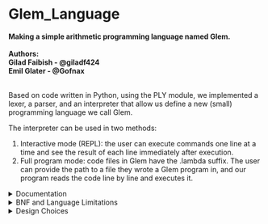 # Glem_Language
**Making a simple arithmetic programming language named Glem.<br/><br/>**
**Authors:<br/>**
**Gilad Faibish - @giladf424<br/>**
**Emil Glater - @Gofnax<br/>**
<br/>

Based on code written in Python, using the PLY module, we implemented 
a lexer, a parser, and an interpreter that allow us define a new 
(small) programming language we call Glem.<br>

The interpreter can be used in two methods:
1. Interactive mode (REPL): the user can execute commands one line 
at a time and see the result of each line immediately after execution.
2. Full program mode: code files in Glem have the .lambda suffix. The 
user can provide the path to a file they wrote a Glem program in, and 
our program reads the code line by line and executes it.<br>

<details>
<summary> Documentation </summary>
<br>

### Data Types:
In Glem we support the usage of integers and boolean values, 
where all the values are immutable, and there are no variable assignments.<br>
<br>
With this, you can use basic arithmetic operations:
* Addition (+)
* Subtraction (-)
* Multiplication (*)
* Division (integer division) (/)
* Modulo (%)
  
and boolean and comparison operations:
* AND (&&)
* OR (||)
* NOT (!)
* Equality to (==)
* Not queal to (!=)
* Greater than (>)
* Less than (<)
* Greater than or equal to (>=)
* Less than or equal to (<=)
<br>

### Basic Usage:
The basic way to make use of Glem is to write one-line expressions, 
for which the interpreter will print the result. In addition, you can 
write an expression inside an expression, as shown below. At the end 
of each line, there has to be a ```;``` for the language to recognize 
the expression written as a statement it can execute.<br>
For example:
```
>>> 3 + 5;
8
>>> 12 >= 4;
true
>>> 4 * (5 + 2);
28
```
<br>

### Comments:
Glem allows you to add comments to your code to elevate its readability just like 
many other languages. To insert a comment in the code you simply need to wrap it 
with ```#```'s.<br>
For example:
```
...
3 + 5;  # Example code #
addThree(13);  # Works like addOne but increase value by 3 #
5 * 2 # You can even put a comment in the middle of a statement # + true;
...
```
A comment can only include the letters a-z and A-Z, digits 0-9, spcaes ```' '```,
dots ```.```, and commas ```,```, and colon ```:```.
<br>

### Functions:
In Glem, you can define functions using the keyword ```mey``` and call them 
anywhere in the code from the point of their definition onwards. 
As Glem doesn't support variable assignment, writing a function that 
executes multiple statement won't affect that function's returned value, 
and only the result of the last statement will be returned for further calculations.<br>

The format of a function definition is:
```
mey {function_name, (arg1, arg2, ...)}
{statement; statement; ...; statement;};
```

For example, let's look at the definition of the function ```addOne``` that 
receives an integer and returns its value increased by 1:
```
>>> mey {addOne, (n)} {n + 1;};
addOne defined.
```

The format of calling a function is:
```
function_name(arg1, arg2, arg3, ...);
```

Continuing with our example, assuming we defined ```addOne``` earlier in our 
code, to call it we simply need to write its name, followed by brackets with 
values that correspond to its expected values in them:
```
>>> addOne(3);
4
```
<br>

### Lambda Functions:
In addition to regular functions, Glem supports the usage of anonymous 
functions (lambda function/expressions). These allow you to write code with a higher 
level of complexity than a regular statement, but without the need to define 
a function beforehand. For Glem to recognize a lamda function, it has to be defined 
using the ```lambda``` keyword.<br>

The format of a lambda function, as recognized by Glem is:
```
Lambda param.(expression)
```
Where ```param``` can be switched with any other identifier for the parameter 
the lambda function expects to receive, and any expression can be written inside 
the brackets.<br>
<br>

### Calling Functions from other Functions:
In case you want to maintain code readability or avoid duplicating code, Glem allows 
you to use a function (or several functions) as an expression executed within 
another function. With that, you can also define recursive functions.<br>

For example, here's a function call inside another function definition:
```
mey {addOne, (n)} {n + 1;};
mey {addTwo, (n)} {addOne(n) + 1;};
```
First, we have to define the innermost function, the last one to be actually 
called, but the first one to be executed fully. After that, we can call it from 
another function. Thanks to Glem's parsing rules, there is an inherent 'call stack' 
that is responsible for executing each expression in its appropriate scope.<br>
<br>

### Recursion:
As for recursive functions, defining them can be a bit more challenging. Because 
Glem doesn't support if-statements, you have to utilize boolean operations to define 
your stop condition (base case).<br>

For example, here we define a recursive function that calculates the factorial of 
a given number:
```
mey {factorial, (n)} {(n == 0) || (n * factorial(n - 1));};
```
For this function to be able to stop when it receives ```n = 0```, we had to define that in 
case of the OR operation, if the left expression (which is evaluated first) is ```True```, 
then the right expression won't be evaluated, and the statement returns ```True```. This way, 
when we get to ```n = 0```, the functions returns ```True``` to its caller, where ```n = 1```, 
and doesn't continue to try and evaluate the second expression with negative values. When we 
calculate ```1 * True```, it convert the value ```True``` to ```1``` so we get the result 
```1 * True = 1 * 1 = 1```. From this point on, only integers get returned by the fucntion 
which ends up calculating the factorial of the value received by the user.
<br>
</details>

<details>
<summary> BNF and Language Limitations </summary>
<br>
  
### Language Syntax:
```
program ::= statement_list

statement_list ::= statement_list statement
                 | statement

statement ::= expression ";"
            | function_definition
            | expression_lambda

expression ::= expression "+" expression
             | expression "-" expression
             | expression "*" expression
             | expression "/" expression
             | expression "%" expression
             | expression "&&" expression
             | expression "||" expression
             | expression "!=" expression
             | expression "==" expression
             | expression ">" expression
             | expression "<" expression
             | expression ">=" expression
             | expression "<=" expression
             | "!" expression
             | "(" expression ")"
             | NUMBER
             | BOOLEAN
             | IDENTIFIER
             | IDENTIFIER "(" param_list ")"
             | "lambda" IDENTIFIER "." "(" expression ")"

function_definition ::= "mey" "{" IDENTIFIER "," "(" arg_list ")" "}" "{" statement_list "}" ";"

arg_list ::= IDENTIFIER
           | IDENTIFIER "," arg_list

param_list ::= expression
             | expression "," param_list
```

### Language Limitations:
Glem is designed in such a way that there are a few concepts that are not supported by the 
language. Among them are:
* Variable assignment
* Conditional statements
* Shortage of data types
* Only sinle-line comments

The trade-off of these concepts not being supported, is keeping the language simple. There 
aren't many keywords and grammar rules the user needs to get to know and remember to be able 
to write working code in Glem.
<br>
</details>

<details>
<summary> Design Choices </summary>
<br>

### Lexer:
The lexer is responsible for tokenizing the user input so that we can create a string that 
the language understands and can evaluate.

**Design Considerations:**
* To describe what string gets translated to each token we chose to work with regular expressions 
(or REGEX). This way we cover all the strings that the user can input without having to 
actually write down each and every one of them.
* Whitespaces and single-line comments are ignored. This makes the source code more readable 
without affecting the functionality.
* The lexer includes a mechanism for identifying and reporting illegal characters.

**Assumptions:**
* It is assumed that keywords such as ```lambda``` and ```mey``` are always written in lowercase 
and cannot be used as identifiers.
* We assume all numbers are integers, and booleans are either ```true``` or ```false```. No 
support for other types like strings or floating-point numbers.
<br>

### Parser:
The parser is responsible for building the AST from the token the lexer provided it, 
allowing the interpreter to evaluate the user input and return the user the result they 
were expecting to get from their program.

**Design Considerations:**
* The parser follows a clear set of grammar rules that align with the language's specifications. 
Each grammar rule corresponds to a particular construct in the language, like expressions, function 
definitions, and statements. The parser's main goal is to produce an Abstract Syntax Tree (AST) 
that represents the structure of the source code.
* Precedence rules for operators are defined by the parser to ensure correct evaluation order by 
the interpreter. These rules are crucial for handling expressions with multiple operators, such 
as arithmetic and logical operations.
* It is able to recognize and store function definitions, and differentiate between function 
definition and function call based on the syntax. Functions are stored in a dictionary within the 
GlemParser class, where each key is the function name, and its value is a tuple that holds the 
arguments the function expects to get, and all the statements that it expects to execute upon 
call. It also handles function calls, ensuring that parameters are passed correctly according 
to the language's rules and the function's expectations.

**Assumptions:**
* The parser assumes a fixed grammar structure, meaning that function definitions, expressions, 
and other constructs follow a strict format. For instance, function definitions must always use 
the ```mey``` keyword followed by the correct syntax, and expressions must adhere to the defined 
operator precedence.
* The parser assumes that once an identifier is defined within a function or lambda expression, 
its value is immutable. This is consistent with the language's functional nature and is enforced 
during parsing by ensuring identifiers are correctly mapped and not reassigned.
<br>

### Interpreter:
The interpreter is responsible for evaluating an input string or a program received from the user 
and returning them the final value that that input come sdown to.

**Design Considerations:**
* Managing an environment (a dictionary) to map identifiers to their corresponding values or functions, 
to resemble memory storage. A call stack is implemented by the grammar of the language, and simulated 
using a stack to manage function calls and recursion.
* AST nodes are evaluated by the interpreter based on their types, such as binary operations, function 
calls, literals, etc.. It recursively processes the tree, applying operations and managing scopes, and
at the end returning the final value of each statement.

**Assumptions:**
* There is a determined sequence in which the expressions in each statement need to be evaluated 
for the interpreter to return the correct final value.
* The environment is assumed to be immutable, meaning that once a value is bound to an identifier, 
it cannot be changed.
* Each function definition ends with a single return value, which is the result of the evaluation of 
the last statement in the function body.
<br>

### Challenges and Solutions:
This is our first try at writing an interpreter of any kind, and our first actual project implemented 
using Python. As a result, we faced quite a few challenges with building this project.
* Unfamiliar syntax and conventions: being inexperienced with a language poses many challenges in its 
own. You have to learn the syntax anew for features you're familiar with from other languages, and 
the languages nuances may differ (such as memory managemen, data types implementation, object methods, 
etc.).
* No prior knowledge of the interpreter's way of work: we had to create an interpreter for a language 
without being taught the details of how the interpreter works, what parts it's composed of, or how
each part communicates with the other.

Regardless, we had to make the project work, so obviously we had a lot of learning and experimenting 
to do in order to familiarize ourselves with Python and the operation process of the interpreter. We 
mainly relied on many different forums and on ChatGPT as knowledge sources and reference points when 
we had to find out how certain things are done, or if they are possible to implement in the way we 
know from other languages.
<br>
</details>
